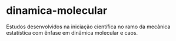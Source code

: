 # dinamica-molecular
Estudos desenvolvidos na iniciação científica no ramo da mecânica estatística com ênfase em dinâmica molecular e caos.
